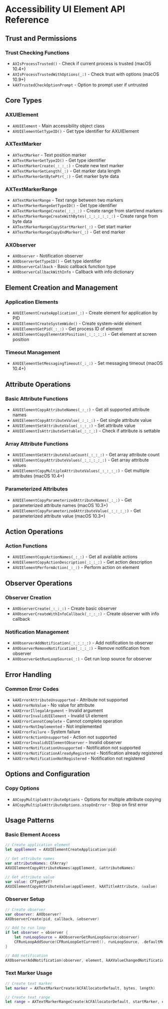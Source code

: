 # Accessibility UI Element API Reference

## Trust and Permissions

### Trust Checking Functions
- `AXIsProcessTrusted()` - Check if current process is trusted (macOS 10.4+)
- `AXIsProcessTrustedWithOptions(_:)` - Check trust with options (macOS 10.9+)
- `kAXTrustedCheckOptionPrompt` - Option to prompt user if untrusted

## Core Types

### AXUIElement
- `AXUIElement` - Main accessibility object class
- `AXUIElementGetTypeID()` - Get type identifier for AXUIElement

### AXTextMarker
- `AXTextMarker` - Text position marker
- `AXTextMarkerGetTypeID()` - Get type identifier
- `AXTextMarkerCreate(_:_:_:)` - Create new text marker
- `AXTextMarkerGetLength(_:)` - Get marker data length
- `AXTextMarkerGetBytePtr(_:)` - Get marker byte data

### AXTextMarkerRange
- `AXTextMarkerRange` - Text range between two markers
- `AXTextMarkerRangeGetTypeID()` - Get type identifier
- `AXTextMarkerRangeCreate(_:_:_:)` - Create range from start/end markers
- `AXTextMarkerRangeCreateWithBytes(_:_:_:_:_:_:)` - Create range from byte data
- `AXTextMarkerRangeCopyStartMarker(_:)` - Get start marker
- `AXTextMarkerRangeCopyEndMarker(_:)` - Get end marker

### AXObserver
- `AXObserver` - Notification observer
- `AXObserverGetTypeID()` - Get type identifier
- `AXObserverCallback` - Basic callback function type
- `AXObserverCallbackWithInfo` - Callback with info dictionary

## Element Creation and Management

### Application Elements
- `AXUIElementCreateApplication(_:)` - Create element for application by PID
- `AXUIElementCreateSystemWide()` - Create system-wide element
- `AXUIElementGetPid(_:_:)` - Get process ID of element
- `AXUIElementCopyElementAtPosition(_:_:_:_:)` - Get element at screen position

### Timeout Management
- `AXUIElementSetMessagingTimeout(_:_:)` - Set messaging timeout (macOS 10.4+)

## Attribute Operations

### Basic Attribute Functions
- `AXUIElementCopyAttributeNames(_:_:)` - Get all supported attribute names
- `AXUIElementCopyAttributeValue(_:_:_:)` - Get single attribute value
- `AXUIElementSetAttributeValue(_:_:_:)` - Set attribute value
- `AXUIElementIsAttributeSettable(_:_:_:)` - Check if attribute is settable

### Array Attribute Functions
- `AXUIElementGetAttributeValueCount(_:_:_:)` - Get array attribute count
- `AXUIElementCopyAttributeValues(_:_:_:_:_:)` - Get array attribute values
- `AXUIElementCopyMultipleAttributeValues(_:_:_:_:)` - Get multiple attributes (macOS 10.4+)

### Parameterized Attributes
- `AXUIElementCopyParameterizedAttributeNames(_:_:)` - Get parameterized attribute names (macOS 10.3+)
- `AXUIElementCopyParameterizedAttributeValue(_:_:_:_:)` - Get parameterized attribute value (macOS 10.3+)

## Action Operations

### Action Functions
- `AXUIElementCopyActionNames(_:_:)` - Get all available actions
- `AXUIElementCopyActionDescription(_:_:_:)` - Get action description
- `AXUIElementPerformAction(_:_:)` - Perform action on element

## Observer Operations

### Observer Creation
- `AXObserverCreate(_:_:_:)` - Create basic observer
- `AXObserverCreateWithInfoCallback(_:_:_:)` - Create observer with info callback

### Notification Management
- `AXObserverAddNotification(_:_:_:_:)` - Add notification to observer
- `AXObserverRemoveNotification(_:_:_:)` - Remove notification from observer
- `AXObserverGetRunLoopSource(_:)` - Get run loop source for observer

## Error Handling

### Common Error Codes
- `kAXErrorAttributeUnsupported` - Attribute not supported
- `kAXErrorNoValue` - No value for attribute
- `kAXErrorIllegalArgument` - Invalid argument
- `kAXErrorInvalidUIElement` - Invalid UI element
- `kAXErrorCannotComplete` - Cannot complete operation
- `kAXErrorNotImplemented` - Not implemented
- `kAXErrorFailure` - System failure
- `kAXErrorActionUnsupported` - Action not supported
- `kAXErrorInvalidUIElementObserver` - Invalid observer
- `kAXErrorNotificationUnsupported` - Notification not supported
- `kAXErrorNotificationAlreadyRegistered` - Notification already registered
- `kAXErrorNotificationNotRegistered` - Notification not registered

## Options and Configuration

### Copy Options
- `AXCopyMultipleAttributeOptions` - Options for multiple attribute copying
- `AXCopyMultipleAttributeOptions.stopOnError` - Stop on first error

## Usage Patterns

### Basic Element Access
```swift
// Create application element
let appElement = AXUIElementCreateApplication(pid)

// Get attribute names
var attributeNames: CFArray?
AXUIElementCopyAttributeNames(appElement, &attributeNames)

// Get attribute value
var value: CFTypeRef?
AXUIElementCopyAttributeValue(appElement, kAXTitleAttribute, &value)
```

### Observer Setup
```swift
// Create observer
var observer: AXObserver?
AXObserverCreate(pid, callback, &observer)

// Add to run loop
if let observer = observer {
    let runLoopSource = AXObserverGetRunLoopSource(observer)
    CFRunLoopAddSource(CFRunLoopGetCurrent(), runLoopSource, .defaultMode)
}

// Add notification
AXObserverAddNotification(observer, element, kAXValueChangedNotification, nil)
```

### Text Marker Usage
```swift
// Create text marker
let marker = AXTextMarkerCreate(kCFAllocatorDefault, bytes, length)

// Create text range
let range = AXTextMarkerRangeCreate(kCFAllocatorDefault, startMarker, endMarker)
```
